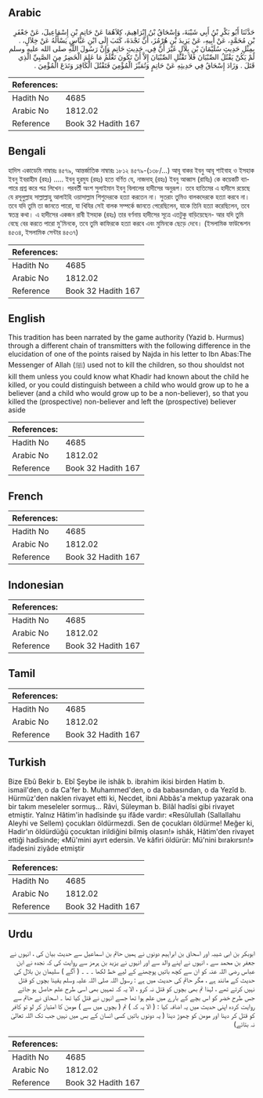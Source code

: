## Arabic


<div dir="rtl" lang="ar" style={{fontSize:'larger',backgroundColor:'#f8f9fa',padding:20}}>
حَدَّثَنَا أَبُو بَكْرِ بْنُ أَبِي شَيْبَةَ، وَإِسْحَاقُ بْنُ إِبْرَاهِيمَ، كِلاَهُمَا عَنْ حَاتِمِ بْنِ إِسْمَاعِيلَ، عَنْ جَعْفَرِ بْنِ مُحَمَّدٍ، عَنْ أَبِيهِ، عَنْ يَزِيدَ بْنِ هُرْمُزَ، أَنَّ نَجْدَةَ، كَتَبَ إِلَى ابْنِ عَبَّاسٍ يَسْأَلُهُ عَنْ خِلاَلٍ، ‏.‏ بِمِثْلِ حَدِيثِ سُلَيْمَانَ بْنِ بِلاَلٍ غَيْرَ أَنَّ فِي، حَدِيثِ حَاتِمٍ وَإِنَّ رَسُولَ اللَّهِ صلى الله عليه وسلم لَمْ يَكُنْ يَقْتُلُ الصِّبْيَانَ فَلاَ تَقْتُلِ الصِّبْيَانَ إِلاَّ أَنْ تَكُونَ تَعْلَمُ مَا عَلِمَ الْخَضِرُ مِنَ الصَّبِيِّ الَّذِي قَتَلَ ‏.‏ وَزَادَ إِسْحَاقُ فِي حَدِيثِهِ عَنْ حَاتِمٍ وَتُمَيِّزَ الْمُؤْمِنَ فَتَقْتُلَ الْكَافِرَ وَتَدَعَ الْمُؤْمِنَ ‏.‏
</div>
<div style={{backgroundColor:'#f8f9fa',padding:20, marginBottom: 10}}><table> <thead> <tr> <th>References:</th> <th></th> </tr> </thead> <tbody><tr><td>Hadith No</td><td>4685</td></tr><tr><td>Arabic No</td><td>1812.02</td></tr><tr><td>Reference</td><td>Book 32 Hadith 167</td></tr></tbody></table></div>

## Bengali


<div dir="ltr" lang="bn" style={{fontSize:'larger',backgroundColor:'#f8f9fa',padding:20}}>
হাদিস একাডেমি নাম্বারঃ ৪৫৭৯, আন্তর্জাতিক নাম্বারঃ ১৮১২ ৪৫৭৯-(১৩৮/...) আবূ বাকর ইবনু আবূ শাইবাহ ও ইসহাক ইবনু ইবরাহীম (রহঃ) ..... ইবনু হুরমুয (রহঃ) হতে বর্ণিত যে, নাজদাহ্ (রহঃ) ইবনু আব্বাস (রাযিঃ) কে কয়েকটি ব্যাপারে প্রশ্ন করে পত্র লিখেন। পরবর্তী অংশ সুলাইমান ইবনু বিলালের হাদীসের অনুরূপ। তবে হাতিমের এ হাদীসে রয়েছে যে রসূলুল্লাহ সাল্লাল্লাহু আলাইহি ওয়াসাল্লাম শিশুদেরকে হত্যা করতেন না। সুতরাং তুমিও বালকদেরকে হত্যা করবে না। তবে যদি তুমি তা জানতে পারো, যা খিযির সেই বালক সম্পর্কে জানতে পেরেছিলেন, যাকে তিনি হত্যা করেছিলেন, তবে স্বতন্ত্র কথা। এ হাদীসের একজন রাবী ইসহাক (রহঃ) তার বর্ণনায় হাদীসের সূত্রে এতটুকু বাড়িয়েছেন- আর যদি তুমি বেছে বের করতে পারো মু'মিনকে, তবে তুমি কাফিরকে হত্যা করবে এবং মুমিনকে ছেড়ে দেবে। (ইসলামিক ফাউন্ডেশন ৪৫৩৪, ইসলামিক সেন্টার ৪৫৩৭)
</div>
<div style={{backgroundColor:'#f8f9fa',padding:20, marginBottom: 10}}><table> <thead> <tr> <th>References:</th> <th></th> </tr> </thead> <tbody><tr><td>Hadith No</td><td>4685</td></tr><tr><td>Arabic No</td><td>1812.02</td></tr><tr><td>Reference</td><td>Book 32 Hadith 167</td></tr></tbody></table></div>

## English


<div dir="ltr" lang="en" style={{fontSize:'larger',backgroundColor:'#f8f9fa',padding:20}}>
This tradition has been narrated by the game authority (Yazid b. Hurmus) through a different chain of transmitters with the following difference in the elucidation of one of the points raised by Najda in his letter to Ibn Abas:The Messenger of Allah (ﷺ) used not to kill the children, so thou shouldst not kill them unless you could know what Khadir had known about the child he killed, or you could distinguish between a child who would grow up to he a believer (and a child who would grow up to be a non-believer), so that you killed the (prospective) non-believer and left the (prospective) believer aside
</div>
<div style={{backgroundColor:'#f8f9fa',padding:20, marginBottom: 10}}><table> <thead> <tr> <th>References:</th> <th></th> </tr> </thead> <tbody><tr><td>Hadith No</td><td>4685</td></tr><tr><td>Arabic No</td><td>1812.02</td></tr><tr><td>Reference</td><td>Book 32 Hadith 167</td></tr></tbody></table></div>

## French


<div dir="ltr" lang="fr" style={{fontSize:'larger',backgroundColor:'#f8f9fa',padding:20}}>

</div>
<div style={{backgroundColor:'#f8f9fa',padding:20, marginBottom: 10}}><table> <thead> <tr> <th>References:</th> <th></th> </tr> </thead> <tbody><tr><td>Hadith No</td><td>4685</td></tr><tr><td>Arabic No</td><td>1812.02</td></tr><tr><td>Reference</td><td>Book 32 Hadith 167</td></tr></tbody></table></div>

## Indonesian


<div dir="ltr" lang="id" style={{fontSize:'larger',backgroundColor:'#f8f9fa',padding:20}}>

</div>
<div style={{backgroundColor:'#f8f9fa',padding:20, marginBottom: 10}}><table> <thead> <tr> <th>References:</th> <th></th> </tr> </thead> <tbody><tr><td>Hadith No</td><td>4685</td></tr><tr><td>Arabic No</td><td>1812.02</td></tr><tr><td>Reference</td><td>Book 32 Hadith 167</td></tr></tbody></table></div>

## Tamil


<div dir="ltr" lang="ta" style={{fontSize:'larger',backgroundColor:'#f8f9fa',padding:20}}>

</div>
<div style={{backgroundColor:'#f8f9fa',padding:20, marginBottom: 10}}><table> <thead> <tr> <th>References:</th> <th></th> </tr> </thead> <tbody><tr><td>Hadith No</td><td>4685</td></tr><tr><td>Arabic No</td><td>1812.02</td></tr><tr><td>Reference</td><td>Book 32 Hadith 167</td></tr></tbody></table></div>

## Turkish


<div dir="ltr" lang="tr" style={{fontSize:'larger',backgroundColor:'#f8f9fa',padding:20}}>
Bize Ebû Bekir b. Ebî Şeybe ile ishâk b. ibrahim ikisi birden Hatim b. ismail'den, o da Ca'fer b. Muhammed'den, o da babasından, o da Yezîd b. Hürmüz'den naklen rivayet etti ki, Necdet, ibni Abbâs'a mektup yazarak ona bir takım meseleler sormuş... Râvi, Süleyman b. Bilâl hadîsi gibi rivayet etmiştir. Yalnız Hâtim'in hadîsinde şu ifâde vardır: «Resûlullah (Sallallahu Aleyhi ve Sellem) çocukları öldürmezdi. Sen de çocukları öldürme! Meğer ki, Hadir'ın öldürdüğü çocuktan irildiğini bilmiş olasın!» ishâk, Hâtim'den rivayet ettiği hadîsinde; «Mü'mini ayırt edersin. Ve kâfiri öldürür: Mü'nini bırakırsın!» ifadesini ziyâde etmiştir
</div>
<div style={{backgroundColor:'#f8f9fa',padding:20, marginBottom: 10}}><table> <thead> <tr> <th>References:</th> <th></th> </tr> </thead> <tbody><tr><td>Hadith No</td><td>4685</td></tr><tr><td>Arabic No</td><td>1812.02</td></tr><tr><td>Reference</td><td>Book 32 Hadith 167</td></tr></tbody></table></div>

## Urdu


<div dir="rtl" lang="ur" style={{fontSize:'larger',backgroundColor:'#f8f9fa',padding:20}}>
ابوبکر بن ابی شیبہ اور اسحاق بن ابراہیم دونوں نے ہمیں حاتم بن اسماعیل سے حدیث بیان کی ، انہوں نے جعفر بن محمد سے ، انہوں نے اپنے والد سے اور انہوں نے یزید بن ہرمز سے روایت کی کہ نجدہ نے ابن عباس رضی اللہ عنہ کو ان سے کچھ باتیں پوچھنے کے لیے خط لکھا ۔ ۔ ۔ ( آگے ) سلیمان بن بلال کی حدیث کے مانند ہے ، مگر حاتم کی حدیث میں ہے : رسول اللہ صلی اللہ علیہ وسلم یقینا بچوں کو قتل نہیں کرتے تھے ، لہذا تم بھی بچوں کو قتل نہ کرو ، الا یہ کہ تمہیں بھی اسی طرح علم حاصل ہو جائے جس طرح خضر کو اس بچے کے بارے میں علم ہوا تھا جسے انہوں نے قتل کیا تھا ۔ اسحاق نے حاتم سے روایت کردہ اپنی حدیث میں یہ اضافہ کیا : ( الا یہ کہ ) تم ( بچوں میں سے ) مومن کا امتیاز کر لو تو کافر کو قتل کر دینا اور مومن کو چھوڑ دینا ( یہ دونوں باتیں کسی انسان کے بس میں نہیں جب تک اللہ تعالیٰ نہ بتائے)
</div>
<div style={{backgroundColor:'#f8f9fa',padding:20, marginBottom: 10}}><table> <thead> <tr> <th>References:</th> <th></th> </tr> </thead> <tbody><tr><td>Hadith No</td><td>4685</td></tr><tr><td>Arabic No</td><td>1812.02</td></tr><tr><td>Reference</td><td>Book 32 Hadith 167</td></tr></tbody></table></div>